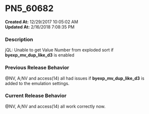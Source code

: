 # PN5_60682

**Created At:** 12/29/2017 10:05:02 AM  
**Updated At:** 2/16/2018 7:08:35 PM  


### Description

jQL: Unable to get Value Number from exploded sort if **byexp\_mv\_dup\_like\_d3** is enabled



### Previous Release Behavior

@NV, A;NV and access(14) all had issues if **byexp\_mv\_dup\_like\_d3** is added to the emulation settings.



### Current Release Behavior

@NV, A;NV and access(14) all work correctly now.

